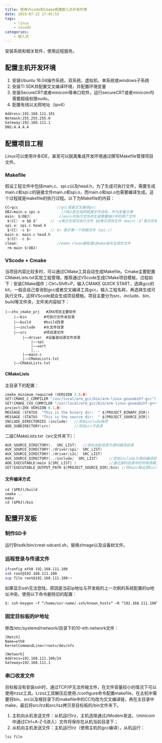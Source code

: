 ```yaml
---
title: 使用VScode和Cmake搭建嵌入式开发环境
date: 2019-07-22 17:45:53
tags:
    - linux
    - vscode
categories: 
    - 嵌入式
---
```


安装系统和相关软件，使用远程服务。

<!-- more -->

## 配置主机开发环境

1) 安装Ubuntu 16.04操作系统，双系统、虚拟机、单系统或windows子系统  
2) 安装TI SDK并配置交叉编译环境，并配置环境变量  
3) 安装SecureCRT或者minicom等串口软件，运行secureCRT或者minicom均需要超级权限sudo。
4) 配置有线以太网地址（ipv4）  

```bash
Address:192.168.111.101
Netmask:255.255.255.0
Gateway:192.168.111.1
DNS:4.4.4.4
```
<!-- more -->

## 配置项目工程

Linux可以使用许多IDE，甚至可以脱离集成开发环境通过撰写Makefile管理项目文件。  

### Makefile

假设工程文件中包括main.c、spi.c以及head.h，为了生成可执行文件，需要生成main.c和spi.c的链接文件main.o和spi.o，而main.o和spi.o也需要编译生成。这个过程就是makefile的执行过程。以下为Makefile的内容：  

```C
CC=gcc                  //gcc或者交叉编译gcc
OBJ=main.o spi.o          //OBJ是生成的链接文件目标，作为变量方便
main: $(OBJ)             //main可执行文件的生成需要OBJ中的两个文件
 $(CC) -o $@ $^      // -o表示生成可执行文件 $@表示目标文件（main）；$^表示所有依赖文件（OBJ）
spi.o: spi.c head.h 
 $(CC) -c $<         // $< 表示第一个依赖文件（spi.c）
main.o: main.c head.h
 $(CC) -c $<
clean:                  //make clean删除通过make指令生成的文件
 rm main $(OBJ)
```
  
### VScode + Cmake

当项目内容比较多时，可以通过CMake工具自动生成Makefile。Cmake主要配置CMakeLists.txt实现工程管理。推荐通过VScode生成CMake项目模板，过程如下：安装CMake插件；Ctrl+Shift+P，输入CMAKE QUICK START，选择gcc的kit，一般会自己查询到gcc或者交叉编译工具gcc，输入工程名称，再选择生成可执行文件。这样VScode就会生成项目模板。项目主要分为src、include、bin、build等文件夹，文件夹内容如下：  
  
```
|——zhx_cmake_prj   #ZHX项目主要软件  
    |——bin        #可执行文件夹目录  
    |——build      #build目录  
    |——include    #头文件目录  
    |——src        #项目源文件  
        |——driver  #设备驱动源文件目录  
            |——spi  
            |——uart  
            |...  
        |——main.c    
        |——CMakeLists.txt 
    |——CMakeLists.txt  
```

#### CMakeLists

主目录下的配置：  

```C
cmake_minimum_required (VERSION 3.0.0)
SET(CMAKE_C_COMPILER "/usr/local/arm_gcc/bin/arm-linux-gnueabihf-gcc")      //配置CMAKE GCC
SET(CMAKE_CXX_COMPILER "/usr/local/arm_gcc/bin/arm-linux-gnueabihf-g++")
project(ZHX VERSION 0.1.0)
MESSAGE (STATUS  "This is the binary dir:  " ${PROJECT_BINARY_DIR})
MESSAGE (STATUS  "This is the source dir:  " ${PROJECT_SOURCE_DIR})
INCLUDE_DIRECTORIES (include)   //添加include路径
ADD_SUBDIRECTORY(src)           //添加src子目录
```

二级CMakeLists.txt（src文件夹下）：  

```C
AUX_SOURCE_DIRECTORY(.  SRC_LIST)   //添加当前目录为源码编译目录
AUX_SOURCE_DIRECTORY(./driver/spi/  SRC_LIST)
AUX_SOURCE_DIRECTORY(./driver/i2c/  SRC_LIST)
AUX_SOURCE_DIRECTORY(../include/  SRC_LIST)     //添加include为源码编译目录
ADD_EXECUTABLE(main ${SRC_LIST} )               //通过源码目录中的所有依赖文件生成可执行文件main
SET(EXECUTABLE_OUTPUT_PATH ${PROJECT_SOURCE_DIR}/bin) //将main输出至bin文件夹下
```

#### 文件编译方式

```
cd ($PRJ)/build  
cmake ..  
make
cd ($PRJ)/bin
```

## 配置开发板

### 制作SD卡

运行$tisdk/bin/creat-sdcard.sh，替换zImage以及设备树文件。  

### 远程登录与传递文件

```bash
ifconfig eth0 192.168.111.100
ssh root@192.168.111.100
scp file root@192.168.111.100:~
```

如果显示ssh无法登陆，原因是当前ip地址与开发板的上一次刷的系统配置的ip地址冲突，使用以下命令删除旧的配置：  

```bash
$: ssh-keygen –f “/home/usr-name/.ssh/known_hosts” –R “192.168.111.100”  
```

### 固定目标板的IP地址

修改/etc/systemd/network/目录下的10-eth.network文件：  

```
[Match]
Name=eth0
KernelCommandLine=!root=/dev/nfs

[Network]
Address=192.168.111.100/24
Gateway=192.168.111.1
```

### 串口收发文件

目标板没有安装ssh时，通过TCP/IP无法传输文件，在文件容量较小的情况下可以使用lrzsz工具。Lrzsz工具解压后使用./configure命令配置makefile，在主机中需要将bin、src以及根目录下的makefile中的CC均改为交叉编译链，再在主目录中make，最后将src/lrz和src/lsz拷贝至目标板的/bin文件夹下。  

1) 主机向从机发送文件：从机运行lrz，主机选择通过zModem发送，（minicom中通过Ctrl+A-Z-S进入）文件将保存在从机当前目录下；
2) 从机向主机发送文件：主机运行lrz（使用主机的gcc编译），从机运行：

```bash
lsz file
```
